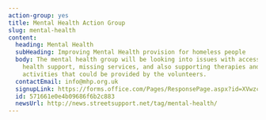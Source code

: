 ```yaml
---
action-group: yes
title: Mental Health Action Group
slug: mental-health
content:
  heading: Mental Health
  subHeading: Improving Mental Health provision for homeless people
  body: The mental health group will be looking into issues with accessing mental
    health support, missing services, and also supporting therapies and
    activities that could be provided by the volunteers.
  contactEmail: info@mhp.org.uk
  signupLink: https://forms.office.com/Pages/ResponsePage.aspx?id=XVwzcf1bkE61VN8N5KjjQkQ2JR41SuRLu92-3-tlPOtURDMzQjVZWEczSFdPS1M2SEZMR1RVTkpHVC4u
  id: 571661e0e4b09686f6b2c883
  newsUrl: http://news.streetsupport.net/tag/mental-health/
---
```

